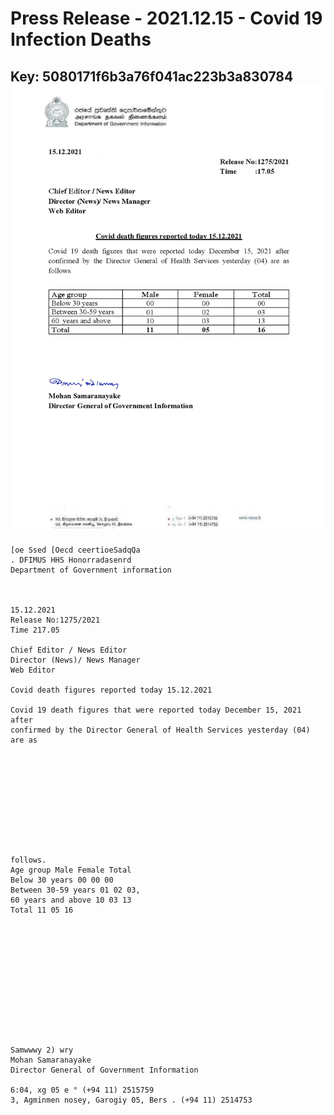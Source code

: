 # Press Release - 2021.12.15 - Covid 19 Infection Deaths 
Key: 5080171f6b3a76f041ac223b3a830784 
![img](img/5080171f6b3a76f041ac223b3a830784.jpg)
---
```
[oe Ssed [Oecd ceertioeSadqQa
. DFIMUS HHS Honorradasenrd
Department of Government information

 

15.12.2021
Release No:1275/2021
Time 217.05

Chief Editor / News Editor
Director (News)/ News Manager
Web Editor

Covid death figures reported today 15.12.2021

Covid 19 death figures that were reported today December 15, 2021 after
confirmed by the Director General of Health Services yesterday (04) are as

 

 

 

 

 

follows.
Age group Male Female Total
Below 30 years 00 00 00
Between 30-59 years 01 02 03,
60 years and above 10 03 13
Total 11 05 16

 

 

 

 

 

 

Samwwwy 2) wry
Mohan Samaranayake
Director General of Government Information

6:04, xg 05 e ° (+94 11) 2515759
3, Agminmen nosey, Garogiy 05, Bers . (+94 11) 2514753

    

```
